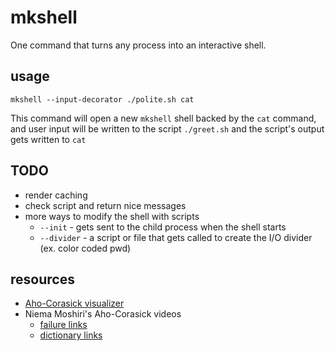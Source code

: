 # mkshell

One command that turns any process into an interactive shell.

## usage

```
mkshell --input-decorator ./polite.sh cat
```

This command will open a new `mkshell` shell backed by the `cat` command, and
user input will be written to the script `./greet.sh` and the script's output
gets written to `cat`


## TODO

* render caching
* check script and return nice messages
* more ways to modify the shell with scripts
    * `--init` - gets sent to the child process when the shell starts
    * `--divider` - a script or file that gets called to create the I/O
        divider (ex. color coded pwd)


## resources

* [Aho-Corasick visualizer](https://wiomoc.de/aho-corasick-viz/)
* Niema Moshiri's Aho-Corasick videos
	* [failure links](https://www.youtube.com/watch?v=O7_w001f58c)
	* [dictionary links](https://www.youtube.com/watch?v=OFKxWFew_L0)

